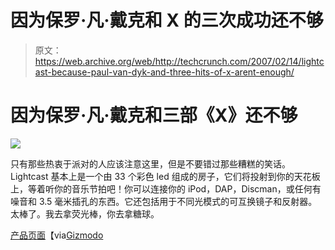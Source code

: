 # 因为保罗·凡·戴克和 X 的三次成功还不够

> 原文：<https://web.archive.org/web/http://techcrunch.com/2007/02/14/lightcast-because-paul-van-dyk-and-three-hits-of-x-arent-enough/>

# 因为保罗·凡·戴克和三部《X》还不够

![](img/d9491ce0205f18220dab5012b5af15af.png)

只有那些热衷于派对的人应该注意这里，但是不要错过那些糟糕的笑话。Lightcast 基本上是一个由 33 个彩色 led 组成的房子，它们将投射到你的天花板上，等着听你的音乐节拍吧！你可以连接你的 iPod，DAP，Discman，或任何有噪音和 3.5 毫米插孔的东西。它还包括用于不同光模式的可互换镜子和反射器。太棒了。我去拿荧光棒，你去拿糖球。

[产品页面](https://web.archive.org/web/20210301225911/http://shopping.discovery.com/product-61583.html)【via[Gizmodo](https://web.archive.org/web/20210301225911/http://gizmodo.com/gadgets/gadgets/lightcast-instant-led-music-light-show-236533.php)